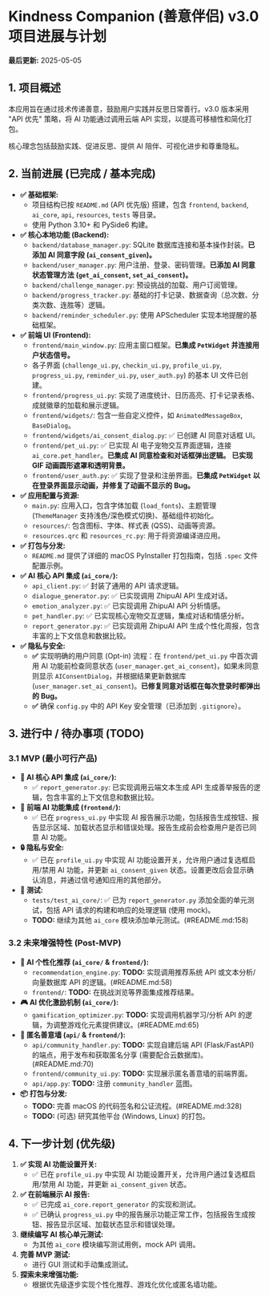 # Kindness Companion (善意伴侣) v3.0 项目进展与计划

**最后更新:** 2025-05-05

## 1. 项目概述

本应用旨在通过技术传递善意，鼓励用户实践并反思日常善行。v3.0 版本采用 "API 优先" 策略，将 AI 功能通过调用云端 API 实现，以提高可移植性和简化打包。

核心理念包括鼓励实践、促进反思、提供 AI 陪伴、可视化进步和尊重隐私。

## 2. 当前进展 (已完成 / 基本完成)

*   **✅ 基础框架:**
    *   项目结构已按 `README.md` (API 优先版) 搭建，包含 `frontend`, `backend`, `ai_core`, `api`, `resources`, `tests` 等目录。
    *   使用 Python 3.10+ 和 PySide6 构建。
*   **✅ 核心本地功能 (Backend):**
    *   `backend/database_manager.py`: SQLite 数据库连接和基本操作封装。**已添加 AI 同意字段 (`ai_consent_given`)。**
    *   `backend/user_manager.py`: 用户注册、登录、密码管理。**已添加 AI 同意状态管理方法 (`get_ai_consent`, `set_ai_consent`)。**
    *   `backend/challenge_manager.py`: 预设挑战的加载、用户订阅管理。
    *   `backend/progress_tracker.py`: 基础的打卡记录、数据查询（总次数、分类次数、连胜等）逻辑。
    *   `backend/reminder_scheduler.py`: 使用 APScheduler 实现本地提醒的基础框架。
*   **✅ 前端 UI (Frontend):**
    *   `frontend/main_window.py`: 应用主窗口框架。**已集成 `PetWidget` 并连接用户状态信号。**
    *   各子界面 (`challenge_ui.py`, `checkin_ui.py`, `profile_ui.py`, `progress_ui.py`, `reminder_ui.py`, `user_auth.py`) 的基本 UI 文件已创建。
    *   `frontend/progress_ui.py`: 实现了进度统计、日历高亮、打卡记录表格、成就徽章的加载和展示逻辑。
    *   `frontend/widgets/`: 包含一些自定义控件，如 `AnimatedMessageBox`, `BaseDialog`。
    *   `frontend/widgets/ai_consent_dialog.py`: ✅ 已创建 AI 同意对话框 UI。
    *   `frontend/pet_ui.py`: ✅ 已实现 AI 电子宠物交互界面逻辑，连接 `ai_core.pet_handler`。**已集成 AI 同意检查和对话框弹出逻辑。** **已实现 GIF 动画圆形遮罩和透明背景。**
    *   `frontend/user_auth.py`: ✅ 实现了登录和注册界面。**已集成 `PetWidget` 以在登录界面显示动画，并修复了动画不显示的 Bug。**
*   **✅ 应用配置与资源:**
    *   `main.py`: 应用入口，包含字体加载 (`load_fonts`)、主题管理 (`ThemeManager` 支持浅色/深色模式切换)、基础组件初始化。
    *   `resources/`: 包含图标、字体、样式表 (QSS)、动画等资源。
    *   `resources.qrc` 和 `resources_rc.py`: 用于将资源编译进应用。
*   **✅ 打包与分发:**
    *   `README.md` 提供了详细的 macOS PyInstaller 打包指南，包括 `.spec` 文件配置示例。
*   **✅ AI 核心 API 集成 (`ai_core/`):**
    *   `api_client.py`: ✅ 封装了通用的 API 请求逻辑。
    *   `dialogue_generator.py`: ✅ 已实现调用 ZhipuAI API 生成对话。
    *   `emotion_analyzer.py`: ✅ 已实现调用 ZhipuAI API 分析情感。
    *   `pet_handler.py`: ✅ 已实现核心宠物交互逻辑，集成对话和情感分析。
    *   `report_generator.py`: ✅ 已实现调用 ZhipuAI API 生成个性化周报，包含丰富的上下文信息和数据比较。
*   **✅ 隐私与安全:**
    *   **✅** 实现明确的用户同意 (Opt-in) 流程：在 `frontend/pet_ui.py` 中首次调用 AI 功能前检查同意状态 (`user_manager.get_ai_consent`)，如果未同意则显示 `AIConsentDialog`，并根据结果更新数据库 (`user_manager.set_ai_consent`)。**已修复同意对话框在每次登录时都弹出的 Bug。**
    *   **✅** 确保 `config.py` 中的 API Key 安全管理（已添加到 `.gitignore`）。

## 3. 进行中 / 待办事项 (TODO)

### 3.1 MVP (最小可行产品)

*   **🤖 AI 核心 API 集成 (`ai_core/`):**
    *   ✅ `report_generator.py`: 已实现调用云端文本生成 API 生成善举报告的逻辑，包含丰富的上下文信息和数据比较。
*   **🎨 前端 AI 功能集成 (`frontend/`):**
    *   ✅ 已在 `progress_ui.py` 中实现 AI 报告展示功能，包括报告生成按钮、报告显示区域、加载状态显示和错误处理。报告生成前会检查用户是否已同意 AI 功能。
*   **🔒 隐私与安全:**
    *   ✅ 已在 `profile_ui.py` 中实现 AI 功能设置开关，允许用户通过复选框启用/禁用 AI 功能，并更新 `ai_consent_given` 状态。设置更改后会显示确认消息，并通过信号通知应用的其他部分。
*   **🧪 测试:**
    *   `tests/test_ai_core/`: ✅ 已为 `report_generator.py` 添加全面的单元测试，包括 API 请求的构建和响应的处理逻辑 (使用 mock)。
    *   **TODO:** 继续为其他 `ai_core` 模块添加单元测试。(#README.md:158)

### 3.2 未来增强特性 (Post-MVP)

*   **🎯 AI 个性化推荐 (`ai_core/` & `frontend/`):**
    *   `recommendation_engine.py`: **TODO:** 实现调用推荐系统 API 或文本分析/向量数据库 API 的逻辑。(#README.md:58)
    *   `frontend/`: **TODO:** 在挑战浏览等界面集成推荐结果。
*   **🎮 AI 优化激励机制 (`ai_core/`):**
    *   `gamification_optimizer.py`: **TODO:** 实现调用机器学习/分析 API 的逻辑，为调整游戏化元素提供建议。(#README.md:65)
*   **🤝 匿名善意墙 (`api/` & `frontend/`):**
    *   `api/community_handler.py`: **TODO:** 实现自建后端 API (Flask/FastAPI) 的端点，用于发布和获取匿名分享 (需要配合云数据库)。(#README.md:70)
    *   `frontend/community_ui.py`: **TODO:** 实现展示匿名善意墙的前端界面。
    *   `api/app.py`: **TODO:** 注册 `community_handler` 蓝图。
*   **📦 打包与分发:**
    *   **TODO:** 完善 macOS 的代码签名和公证流程。(#README.md:328)
    *   **TODO:** (可选) 研究其他平台 (Windows, Linux) 的打包。

## 4. 下一步计划 (优先级)

1.  **✅ 实现 AI 功能设置开关:**
    *   ✅ 已在 `profile_ui.py` 中实现 AI 功能设置开关，允许用户通过复选框启用/禁用 AI 功能，并更新 `ai_consent_given` 状态。
2.  **✅ 在前端展示 AI 报告:**
    *   ✅ 已完成 `ai_core.report_generator` 的实现和测试。
    *   ✅ 已确认 `progress_ui.py` 中的报告展示功能正常工作，包括报告生成按钮、报告显示区域、加载状态显示和错误处理。
3.  **继续编写 AI 核心单元测试:**
    *   为其他 `ai_core` 模块编写测试用例，mock API 调用。
4.  **完善 MVP 测试:**
    *   进行 GUI 测试和手动集成测试。
5.  **探索未来增强功能:**
    *   根据优先级逐步实现个性化推荐、游戏化优化或匿名墙功能。
